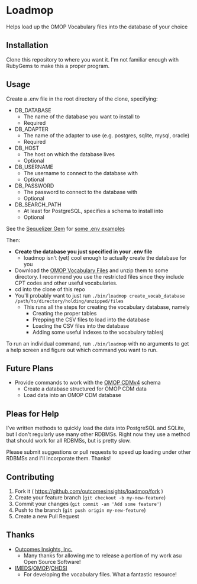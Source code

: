 # Loadmop

Helps load up the OMOP Vocabulary files into the database of your choice

## Installation

Clone this repository to where you want it.  I'm not familiar enough with RubyGems to make this a proper program.

## Usage

Create a .env file in the root directory of the clone, specifying:

- DB_DATABASE
    - The name of the database you want to install to
    - Required
- DB_ADAPTER
    - The name of the adapter to use (e.g. postgres, sqlite, mysql, oracle)
    - Required
- DB_HOST
    - The host on which the database lives
    - Optional
- DB_USERNAME
    - The username to connect to the database with
    - Optional
- DB_PASSWORD
    - The password to connect to the database with
    - Optional
- DB_SEARCH_PATH
    - At least for PostgreSQL, specifies a schema to install into
    - Optional

See the [Sequelizer Gem](https://github.com/outcomesinsights/sequelizer) for [some .env examples](https://github.com/outcomesinsights/sequelizer/tree/master/examples)

Then:

- **Create the database you just specified in your .env file**
    - loadmop isn't (yet) cool enough to actually create the database for you
- Download the [OMOP Vocabulary Files](http://vocabbuild.omop.org/vocabulary-release) and unzip them to some directory.  I recommend you use the restricted files since they include CPT codes and other useful vocabularies.
- cd into the clone of this repo
- You'll probably want to just run `./bin/loadmop create_vocab_database /path/to/directory/holding/unzipped/files`
    - This runs all the steps for creating the vocabulary database, namely
        - Creating the proper tables
        - Prepping the CSV files to load into the database
        - Loading the CSV files into the database
        - Adding some useful indexes to the vocabulary tablesj

To run an individual command, run `./bin/loadmop` with no arguments to get a help screen and figure out which command you want to run.

## Future Plans

- Provide commands to work with the [OMOP CDMv4](http://omop.org/CDM) schema
    - Create a database structured for OMOP CDM data
    - Load data into an OMOP CDM database

## Pleas for Help

I've written methods to quickly load the data into PostgreSQL and SQLite, but I don't regularly use many other RDBMSs.  Right now they use a method that should work for all RDBMSs, but is pretty slow.

Please submit suggestions or pull requests to speed up loading under other RDBMSs and I'll incorporate them.  Thanks!

## Contributing

1. Fork it ( https://github.com/outcomesinsights/loadmop/fork )
2. Create your feature branch (`git checkout -b my-new-feature`)
3. Commit your changes (`git commit -am 'Add some feature'`)
4. Push to the branch (`git push origin my-new-feature`)
5. Create a new Pull Request

## Thanks

- [Outcomes Insights, Inc.](http://outins.com)
    - Many thanks for allowing me to release a portion of my work asu
    Open Source Software!
- [IMEDS](http://imeds.reaganudall.org/Vocabularies)/[OMOP](http://omop.org)/[OHDSI](http://ohdsi.org)
    - For developing the vocabulary files.  What a fantastic resource!
